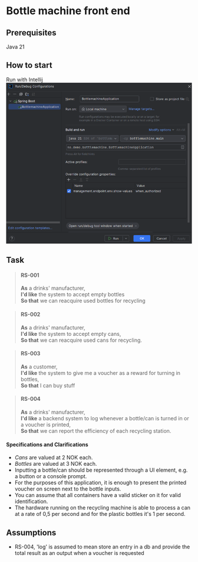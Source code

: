 # Bottle machine front end

## Prerequisites

Java 21

## How to start

Run with Intellij
![img.png](img.png)

## Task

> #### RS-001
> **As** a drinks' manufacturer,  
> **I'd like** the system to accept empty bottles  
> **So that** we can reacquire used bottles for recycling

> #### RS-002
> **As** a drinks' manufacturer,  
> **I'd like** the system to accept empty cans,  
> **So that** we can reacquire used cans for recycling.

> #### RS-003
> **As** a customer,  
> **I'd like** the system to give me a voucher as a reward for turning in bottles,  
> **So that** I can buy stuff

> #### RS-004
> **As** a drinks' manufacturer,  
> **I'd like** a backend system to log whenever a bottle/can is turned in or a voucher is printed,  
> **So that** we can report the efficiency of each recycling station.

#### Specifications and Clarifications

* *Cans* are valued at 2 NOK each.
* *Bottles* are valued at 3 NOK each.
* Inputting a bottle/can should be represented through a UI element, e.g. a button or a console prompt.
* For the purposes of this application, it is enough to present the printed voucher on screen next to the bottle inputs.
* You can assume that all containers have a valid sticker on it for valid identification.
* The hardware running on the recycling machine is able to process a can at a rate of 0,5 per second and for the plastic bottles it's 1 per second.

## Assumptions
* RS-004, 'log' is assumed to mean store an entry in a db and provide the total result as an output when a voucher is requested